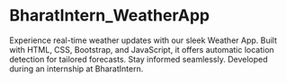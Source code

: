 # BharatIntern_WeatherApp
Experience real-time weather updates with our sleek Weather App. Built with HTML, CSS, Bootstrap, and JavaScript, it offers automatic location detection for tailored forecasts. Stay informed seamlessly. Developed during an internship at BharatIntern.
